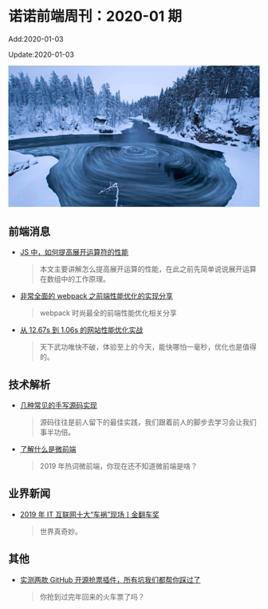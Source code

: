 <!--
 * @Description: weekly-01
 * @Author: zoeblow
 * @Email: wangfuyuan@nnuo.com
 * @Date: 2019-12-28 11:04:12
 * @LastEditors  : zoeblow
 * @LastEditTime : 2020-01-03 14:57:02
 * @FilePath: \nuofe-weekly\2020\weekly-01.md
 -->

# 诺诺前端周刊：2020-01 期

Add:2020-01-03

Update:2020-01-03

![202001](../images/2020/202001.jpg)

## 前端消息

- [JS 中，如何提高展开运算符的性能](https://segmentfault.com/a/1190000020278987)

  > 本文主要讲解怎么提高展开运算的性能，在此之前先简单说说展开运算在数组中的工作原理。

- [非常全面的 webpack 之前端性能优化的实现分享](https://www.cnblogs.com/ssh-007/p/7944491.html)

  > webpack 时尚最全的前端性能优化相关分享

- [从 12.67s 到 1.06s 的网站性能优化实战](https://imweb.io/topic/5b6fd3c13cb5a02f33c013bd)

  > 天下武功唯快不破，体验至上的今天，能快哪怕一毫秒，优化也是值得的。

## 技术解析

- [几种常见的手写源码实现](https://mp.weixin.qq.com/s/Drj69kUrk3zahTodvoO38A)

  > 源码往往是前人留下的最佳实践，我们跟着前人的脚步去学习会让我们事半功倍。

- [了解什么是微前端](https://mp.weixin.qq.com/s/jEIK1hvRyfCEfe8DneuJ6w)

  > 2019 年热词微前端，你现在还不知道微前端是啥？

## 业界新闻

- [2019 年 IT 互联网十大“车祸”现场丨金翻车奖](https://mp.weixin.qq.com/s/PiMoP7Of0-LTTAx-Ghnn-g)

  > 世界真奇妙。

## 其他

- [实测两款 GitHub 开源抢票插件，所有坑我们都帮你踩过了](https://mp.weixin.qq.com/s/-4nZN9q1OzZ-0tAAYeV5ag)

  > 你抢到过完年回来的火车票了吗？
